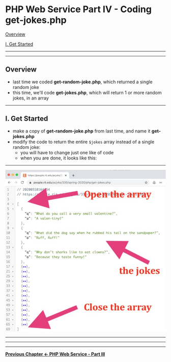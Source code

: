 # PHP Web Service Part IV - Coding get-jokes.php


[Overview](#overview)

[I. Get Started](#get-started)


<hr><hr>

<a id="overview" />

## Overview

- last time we coded **get-random-joke.php**, which returned a single random joke
- this time, we'll code **get-jokes.php**, which will return 1 or more random jokes, in an array

<hr>

<a id="get-started" />

## I. Get Started

- make a copy of **get-random-joke.php** from last time, and name it **get-jokes.php**
- modify the code to return the entire `$jokes` array instead of a single random joke:
  - you will have to change just one like of code
  - when you are done, it looks like this:
  

<hr>

![screenshot](./_images/HW-php-web-service-15.jpg)

<hr>


<hr><hr>

**[Previous Chapter <- PHP Web Service - Part III](HW-php-web-service-3.md)**
